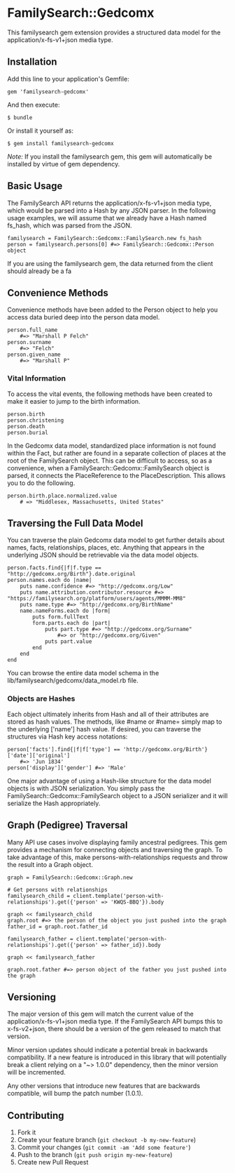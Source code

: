 # FamilySearch::Gedcomx

This familysearch gem extension provides a structured data model for the application/x-fs-v1+json media type.

## Installation

Add this line to your application's Gemfile:

    gem 'familysearch-gedcomx'

And then execute:

    $ bundle

Or install it yourself as:

    $ gem install familysearch-gedcomx

*Note:* If you install the familysearch gem, this gem will automatically be installed by virtue of gem dependency.

## Basic Usage

The FamilySearch API returns the application/x-fs-v1+json media type, which would be parsed into a Hash by any JSON parser. In the following usage examples, we will assume that we already have a Hash named fs_hash, which was parsed from the JSON.

    familysearch = FamilySearch::Gedcomx::FamilySearch.new fs_hash
    person = familysearch.persons[0] #=> FamilySearch::Gedcomx::Person object

If you are using the familysearch gem, the data returned from the client should already be a fa

## Convenience Methods

Convenience methods have been added to the Person object to help you access data buried deep into the person data model.
 
	person.full_name 
		#=> "Marshall P Felch"
	person.surname 
		#=> "Felch"
	person.given_name 
		#=> "Marshall P"

### Vital Information

To access the vital events, the following methods have been created to make it easier to jump to the birth information.

	person.birth 
	person.christening
	person.death
	person.burial

In the Gedcomx data model, standardized place information is not found within the Fact, but rather are found in a separate collection of places at the root of the FamilySearch object. This can be difficult to access, so as a convenience, when a FamilySearch::Gedcomx::FamilySearch object is parsed, it connects the PlaceReference to the PlaceDescription. This allows you to do the following.

	person.birth.place.normalized.value
		# => "Middlesex, Massachusetts, United States"

## Traversing the Full Data Model

You can traverse the plain Gedcomx data model to get further details about names, facts, relationships, places, etc. Anything that appears in the underlying JSON should be retrievable via the data model objects.

	person.facts.find{|f|f.type == "http://gedcomx.org/Birth"}.date.original
	person.names.each do |name|
		puts name.confidence #=> "http://gedcomx.org/Low"
		puts name.attribution.contributor.resource #=> "https://familysearch.org/platform/users/agents/MMMM-MM8"
		puts name.type #=> "http://gedcomx.org/BirthName"
		name.nameForms.each do |form|
			puts form.fullText
			form.parts.each do |part|
				puts part.type #=> "http://gedcomx.org/Surname" 
					#=> or "http://gedcomx.org/Given"
				puts part.value
			end
		end
	end
	
You can browse the entire data model schema in the lib/familysearch/gedcomx/data_model.rb file.
### Objects are Hashes

Each object ultimately inherits from Hash and all of their attributes are stored as hash values. The methods, like #name or #name= simply map to the underlying ['name'] hash value. If desired, you can traverse the structures via Hash key access notations:

	person['facts'].find{|f|f['type'] == 'http://gedcomx.org/Birth'}['date']['original'] 
		#=> 'Jun 1834'
	person['display']['gender'] #=> 'Male'

One major advantage of using a Hash-like structure for the data model objects is with JSON serialization. You simply pass the FamilySearch::Gedcomx::FamilySearch object to a JSON serializer and it will serialize the Hash appropriately.

## Graph (Pedigree) Traversal

Many API use cases involve displaying family ancestral pedigrees. This gem provides a mechanism for connecting objects and traversing the graph. To take advantage of this, make persons-with-relationships requests and throw the result into a Graph object.

	graph = FamilySearch::Gedcomx::Graph.new
	
	# Get persons with relationships
	familysearch_child = client.template('person-with-relationships').get({'person' => 'KWQS-BBQ'}).body
	
	graph << familysearch_child
	graph.root #=> the person of the object you just pushed into the graph
	father_id = graph.root.father_id
	
	familysearch_father = client.template('person-with-relationships').get({'person' => father_id}).body
	
	graph << familysearch_father
	
	graph.root.father #=> person object of the father you just pushed into the graph
	

## Versioning

The major version of this gem will match the current value of the application/x-fs-v1+json media type. If the FamilySearch API bumps this to x-fs-v2+json, there should be a version of the gem released to match that version.

Minor version updates should indicate a potential break in backwards compatibility. If a new feature is introduced in this library that will potentially break a client relying on a "~> 1.0.0" dependency, then the minor version will be incremented.

Any other versions that introduce new features that are backwards compatible, will bump the patch number (1.0.1).

## Contributing

1. Fork it
2. Create your feature branch (`git checkout -b my-new-feature`)
3. Commit your changes (`git commit -am 'Add some feature'`)
4. Push to the branch (`git push origin my-new-feature`)
5. Create new Pull Request
